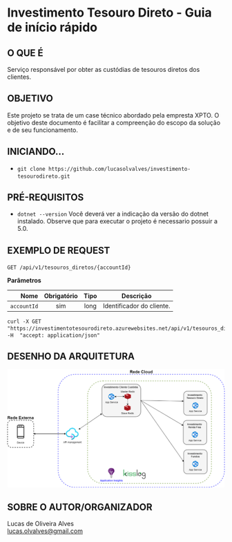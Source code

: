 # Investimento Tesouro Direto - Guia de início rápido

## O QUE É
Serviço responsável por obter as custódias de tesouros diretos dos clientes.

## OBJETIVO
Este projeto se trata de um case técnico abordado pela empresta XPTO. O objetivo deste documento é facilitar a compreenção do escopo da solução e de seu funcionamento.

## INICIANDO...
- `git clone https://github.com/lucasolvalves/investimento-tesourodireto.git`

## PRÉ-REQUISITOS
- `dotnet --version`
Você deverá ver a indicação da versão do dotnet instalado.
Observe que para executar o projeto é necessario possuir a 5.0.

## EXEMPLO DE REQUEST

`GET /api/v1/tesouros_diretos/{accountId}`

**Parâmetros**

|          Nome | Obrigatório |  Tipo   | Descrição                                                                                                                                                           |
| -------------:|:--------:|:-------:| --------------------------------------------------------------------------------------------------------------------------------------------------------------------- |
|     `accountId` | sim | long  | Identificador do cliente.

    curl -X GET "https://investimentotesourodireto.azurewebsites.net/api/v1/tesouros_diretos/123456" -H  "accept: application/json"

## DESENHO DA ARQUITETURA
![](https://raw.githubusercontent.com/lucasolvalves/investimento-cliente-custodia/main/design_investimento_cliente_custodia.png)

## SOBRE O AUTOR/ORGANIZADOR
Lucas de Oliveira Alves<br>
lucas.olvalves@gmail.com
